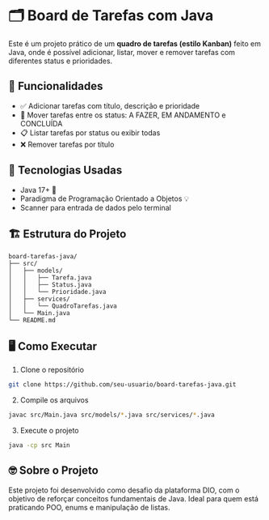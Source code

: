 # 🗂️ Board de Tarefas com Java

Este é um projeto prático de um **quadro de tarefas (estilo Kanban)** feito em Java, onde é possível adicionar, listar, mover e remover tarefas com diferentes status e prioridades.

## 🚀 Funcionalidades

- ✅ Adicionar tarefas com título, descrição e prioridade
- 📌 Mover tarefas entre os status: A FAZER, EM ANDAMENTO e CONCLUÍDA
- 📋 Listar tarefas por status ou exibir todas
- ❌ Remover tarefas por título

## 🧰 Tecnologias Usadas

- Java 17+ 🧠
- Paradigma de Programação Orientado a Objetos 💡
- Scanner para entrada de dados pelo terminal

## 🏗️ Estrutura do Projeto

```
board-tarefas-java/
├── src/
│   ├── models/
│   │   ├── Tarefa.java
│   │   ├── Status.java
│   │   └── Prioridade.java
│   ├── services/
│   │   └── QuadroTarefas.java
│   └── Main.java
└── README.md
```

## 🖥️ Como Executar

1. Clone o repositório
```bash
git clone https://github.com/seu-usuario/board-tarefas-java.git
```
2. Compile os arquivos
```bash
javac src/Main.java src/models/*.java src/services/*.java
```
3. Execute o projeto
```bash
java -cp src Main
```

## 🤓 Sobre o Projeto

Este projeto foi desenvolvido como desafio da plataforma DIO, com o objetivo de reforçar conceitos fundamentais de Java. Ideal para quem está praticando POO, enums e manipulação de listas.

